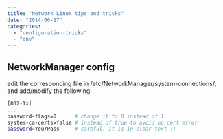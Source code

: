 ```yaml
---
title: "Network Linux tips and tricks"
date: "2014-06-17"
categories: 
  - "configuration-tricks"
  - "env"
---
```


## NetworkManager config

edit the corresponding file in /etc/NetworkManager/system-connections/, and add/modify the following:
```bash
[802-1x]
...
password-flags=0      # change it to 0 instead of 1
system-ca-certs=false # instead of true to avoid no cert error
password=YourPass     # careful, it is in clear text !!
```